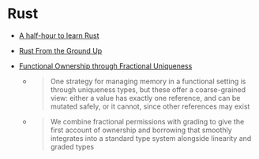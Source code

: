 Rust
====

* [A half-hour to learn Rust](https://fasterthanli.me/articles/a-half-hour-to-learn-rust)
* [Rust From the Ground Up](https://rftgu.rs/)

* [Functional Ownership through Fractional Uniqueness](https://arxiv.org/abs/2310.18166)
    * > One strategy for managing memory in a functional setting is through uniqueness types, but these offer a coarse-grained view: either a value has exactly one reference, and can be mutated safely, or it cannot, since other references may exist
    * > We combine fractional permissions with grading to give the first account of ownership and borrowing that smoothly integrates into a standard type system alongside linearity and graded types
